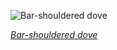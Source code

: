 
![Bar-shouldered dove](https://upload.wikimedia.org/wikipedia/commons/thumb/7/72/Geopelia_humeralis_-_Brunkerville.jpg/600px-Geopelia_humeralis_-_Brunkerville.jpg)

*[Bar-shouldered dove](https://wikipedia.org/wiki/File:Geopelia_humeralis_-_Brunkerville.jpg)*
